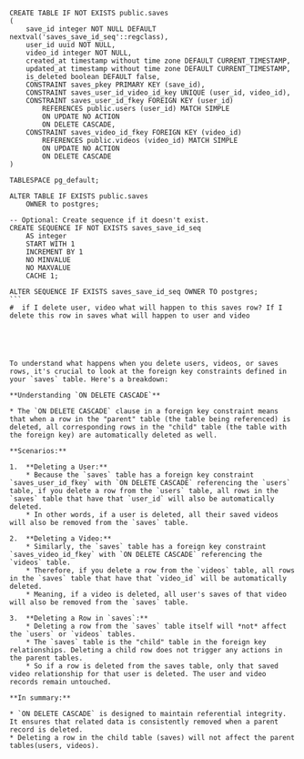 ````
CREATE TABLE IF NOT EXISTS public.saves
(
    save_id integer NOT NULL DEFAULT nextval('saves_save_id_seq'::regclass),
    user_id uuid NOT NULL,
    video_id integer NOT NULL,
    created_at timestamp without time zone DEFAULT CURRENT_TIMESTAMP,
    updated_at timestamp without time zone DEFAULT CURRENT_TIMESTAMP,
    is_deleted boolean DEFAULT false,
    CONSTRAINT saves_pkey PRIMARY KEY (save_id),
    CONSTRAINT saves_user_id_video_id_key UNIQUE (user_id, video_id),
    CONSTRAINT saves_user_id_fkey FOREIGN KEY (user_id)
        REFERENCES public.users (user_id) MATCH SIMPLE
        ON UPDATE NO ACTION
        ON DELETE CASCADE,
    CONSTRAINT saves_video_id_fkey FOREIGN KEY (video_id)
        REFERENCES public.videos (video_id) MATCH SIMPLE
        ON UPDATE NO ACTION
        ON DELETE CASCADE
)

TABLESPACE pg_default;

ALTER TABLE IF EXISTS public.saves
    OWNER to postgres;

-- Optional: Create sequence if it doesn't exist.
CREATE SEQUENCE IF NOT EXISTS saves_save_id_seq
    AS integer
    START WITH 1
    INCREMENT BY 1
    NO MINVALUE
    NO MAXVALUE
    CACHE 1;

ALTER SEQUENCE IF EXISTS saves_save_id_seq OWNER TO postgres;
```
#  if I delete user, video what will happen to this saves row? If I delete this row in saves what will happen to user and video





To understand what happens when you delete users, videos, or saves rows, it's crucial to look at the foreign key constraints defined in your `saves` table. Here's a breakdown:

**Understanding `ON DELETE CASCADE`**

* The `ON DELETE CASCADE` clause in a foreign key constraint means that when a row in the "parent" table (the table being referenced) is deleted, all corresponding rows in the "child" table (the table with the foreign key) are automatically deleted as well.

**Scenarios:**

1.  **Deleting a User:**
    * Because the `saves` table has a foreign key constraint `saves_user_id_fkey` with `ON DELETE CASCADE` referencing the `users` table, if you delete a row from the `users` table, all rows in the `saves` table that have that `user_id` will also be automatically deleted.
    * In other words, if a user is deleted, all their saved videos will also be removed from the `saves` table.

2.  **Deleting a Video:**
    * Similarly, the `saves` table has a foreign key constraint `saves_video_id_fkey` with `ON DELETE CASCADE` referencing the `videos` table.
    * Therefore, if you delete a row from the `videos` table, all rows in the `saves` table that have that `video_id` will be automatically deleted.
    * Meaning, if a video is deleted, all user's saves of that video will also be removed from the `saves` table.

3.  **Deleting a Row in `saves`:**
    * Deleting a row from the `saves` table itself will *not* affect the `users` or `videos` tables.
    * The `saves` table is the "child" table in the foreign key relationships. Deleting a child row does not trigger any actions in the parent tables.
    * So if a row is deleted from the saves table, only that saved video relationship for that user is deleted. The user and video records remain untouched.

**In summary:**

* `ON DELETE CASCADE` is designed to maintain referential integrity. It ensures that related data is consistently removed when a parent record is deleted.
* Deleting a row in the child table (saves) will not affect the parent tables(users, videos).
